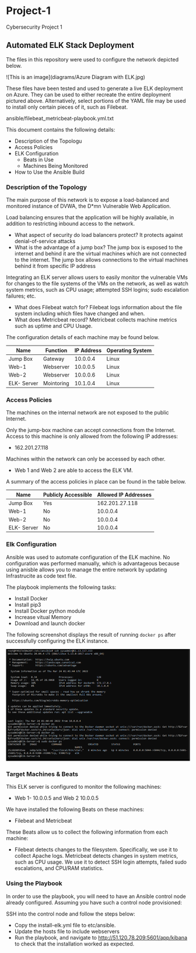 # Project-1
Cybersecurity Project 1 
## Automated ELK Stack Deployment

The files in this repository were used to configure the network depicted below.

![This is an image](diagrams/Azure Diagram with ELK.jpg)

These files have been tested and used to generate a live ELK deployment on Azure. They can be used to either recreate the entire deployment pictured above. Alternatively, select portions of the YAML file may be used to install only certain pieces of it, such as Filebeat.

ansible/filebeat_metricbeat-playbook.yml.txt

This document contains the following details:
- Description of the Topologu
- Access Policies
- ELK Configuration
  - Beats in Use
  - Machines Being Monitored
- How to Use the Ansible Build


### Description of the Topology

The main purpose of this network is to expose a load-balanced and monitored instance of DVWA, the D*mn Vulnerable Web Application.

Load balancing ensures that the application will be highly available, in addition to restricting inbound access to the network.

 - What aspect of security do load balancers protect? It protects against denial-of-service attacks
 - What is the advantage of a jump box? The jump box is exposed to the internet and behind it are the virtual machines which are not connected to the internet. The jump box allows connections to the virtual machines behind it from specific IP address

Integrating an ELK server allows users to easily monitor the vulnerable VMs for changes to the  file systems of the VMs on the network, as well as watch system metrics, such as CPU usage; attempted SSH logins; sudo escalation failures; etc.

- What does Filebeat watch for? Filebeat logs information about the file system including which files have changed and when.
- What does Metricbeat record? Metricbeat collects machine metrics such as uptime and CPU Usage.

The configuration details of each machine may be found below.


| Name        	| Function   	| IP Address 	| Operating System 	|
|-------------	|------------	|------------	|------------------	|
| Jump Box    	| Gateway    	| 10.0.0.4   	| Linux            	|
| Web-1       	| Webserver  	| 10.0.0.5   	| Linux            	|
| Web-2       	| Webserver  	| 10.0.0.6   	| Linux            	|
| ELK- Server 	| Mointoring 	| 10.1.0.4   	| Linux            	|


### Access Policies

The machines on the internal network are not exposed to the public Internet. 

Only the jump-box machine can accept connections from the Internet. Access to this machine is only allowed from the following IP addresses:
- 162.201.27.118

Machines within the network can only be accessed by each other.

- Web 1 and Web 2 are able to access the ELK VM. 

A summary of the access policies in place can be found in the table below.

| Name     | Publicly Accessible | Allowed IP Addresses |
|----------|---------------------|----------------------|
| Jump Box    	| Yes                	| 162.201.27.118       	|
| Web-1       	| No                 	| 10.0.0.4             	|
| Web-2       	| No                 	| 10.0.0.4             	|
| ELK- Server 	| No                 	| 10.0.0.4             	|


### Elk Configuration

Ansible was used to automate configuration of the ELK machine. No configuration was performed manually, which is advantageous because using anisble allows you to manage the entire network by updating Infrastrucite as code text file. 

The playbook implements the following tasks:
- Install Docker
- Install pip3
- Install Docker python module
- Increase vitual Memory
- Download and launch docker

The following screenshot displays the result of running `docker ps` after successfully configuring the ELK instance.

![This is an image](https://github.com/traxusb/Project-1/blob/5944be1fbcf42f1970ed36e0c1b4085c726f1ee6/diagrams/Docker%20Screenshot.png)


### Target Machines & Beats
This ELK server is configured to monitor the following machines:
- Web 1- 10.0.0.5  and Web 2 10.0.0.5

We have installed the following Beats on these machines:
- Filebeat and Metricbeat 

These Beats allow us to collect the following information from each machine:
- Filebeat detects changes to the filesystem. Specifically, we use it to collect Apache logs. Metricbeat detects changes in system metrics, such as CPU usage. We use it to detect SSH login attempts, failed sudo escalations, and CPU/RAM statistics.

### Using the Playbook

In order to use the playbook, you will need to have an Ansible control node already configured. Assuming you have such a control node provisioned: 

SSH into the control node and follow the steps below:
- Copy the install-elk.yml file to etc/ansible.
- Update the hosts file to include webservers
- Run the playbook, and navigate to http://51.120.78.209:5601/app/kibana to check that the installation worked as expected.
